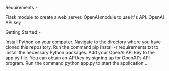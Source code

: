 Requirements:- 

Flask module to create a web server.
OpenAI module to use it's API.
OpenAI API key

Getting Started:-

Install Python on your computer.
Navigate to the directory where you have cloned this repository.
Run the command pip install -r requirements.txt to install the necessary Python packages.
Add your OpenAI API key to the app.py file. You can obtain an API key by signing up for OpenAI's API program.
Run the command python app.py to start the application...
